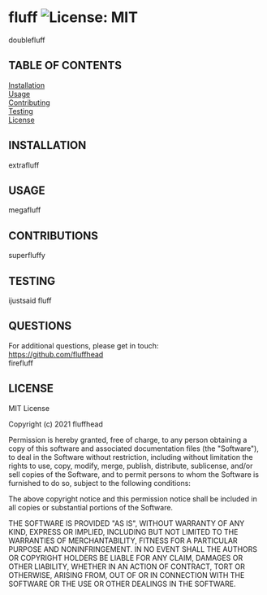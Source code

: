 
# fluff ![License: MIT](https://img.shields.io/badge/License-MIT-yellow.svg)

doublefluff

## TABLE OF CONTENTS

[Installation](#INSTALLATION)  
[Usage](#USAGE)  
[Contributing](#CONTRIBUTING)  
[Testing](#TESTING)  
[License](#LICENSE)  

## INSTALLATION <a name="INSTALLATION"></a>

extrafluff
 
## USAGE <a name="USAGE"></a>

megafluff
 
## CONTRIBUTIONS <a name="CONSTRIBUTIONS"></a>

superfluffy

## TESTING <a name="TESTING"></a>

ijustsaid fluff


## QUESTIONS <a name="QUESTIONS"></a>
For additional questions, please get in touch:  
https://github.com/fluffhead  
firefluff


## LICENSE
MIT License

Copyright (c) 2021 fluffhead

Permission is hereby granted, free of charge, to any person obtaining a copy
of this software and associated documentation files (the "Software"), to deal
in the Software without restriction, including without limitation the rights
to use, copy, modify, merge, publish, distribute, sublicense, and/or sell
copies of the Software, and to permit persons to whom the Software is
furnished to do so, subject to the following conditions:

The above copyright notice and this permission notice shall be included in all
copies or substantial portions of the Software.

THE SOFTWARE IS PROVIDED "AS IS", WITHOUT WARRANTY OF ANY KIND, EXPRESS OR
IMPLIED, INCLUDING BUT NOT LIMITED TO THE WARRANTIES OF MERCHANTABILITY,
FITNESS FOR A PARTICULAR PURPOSE AND NONINFRINGEMENT. IN NO EVENT SHALL THE
AUTHORS OR COPYRIGHT HOLDERS BE LIABLE FOR ANY CLAIM, DAMAGES OR OTHER
LIABILITY, WHETHER IN AN ACTION OF CONTRACT, TORT OR OTHERWISE, ARISING FROM,
OUT OF OR IN CONNECTION WITH THE SOFTWARE OR THE USE OR OTHER DEALINGS IN THE
SOFTWARE.
